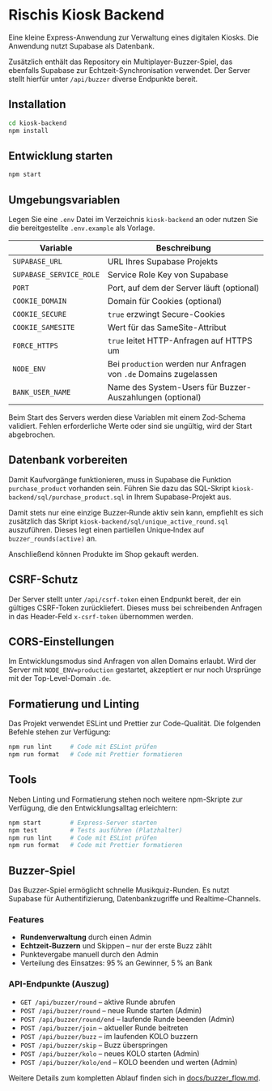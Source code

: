 # Rischis Kiosk Backend

Eine kleine Express-Anwendung zur Verwaltung eines digitalen Kiosks. Die Anwendung nutzt Supabase als Datenbank.

Zusätzlich enthält das Repository ein Multiplayer-Buzzer-Spiel, das ebenfalls Supabase zur Echtzeit-Synchronisation verwendet. Der Server stellt hierfür unter `/api/buzzer` diverse Endpunkte bereit.

## Installation

```bash
cd kiosk-backend
npm install
```

## Entwicklung starten

```bash
npm start
```

## Umgebungsvariablen

Legen Sie eine `.env` Datei im Verzeichnis `kiosk-backend` an oder nutzen Sie die bereitgestellte `.env.example` als Vorlage.

| Variable                | Beschreibung                                                      |
| ----------------------- | ----------------------------------------------------------------- |
| `SUPABASE_URL`          | URL Ihres Supabase Projekts                                       |
| `SUPABASE_SERVICE_ROLE` | Service Role Key von Supabase                                     |
| `PORT`                  | Port, auf dem der Server läuft (optional)                         |
| `COOKIE_DOMAIN`         | Domain für Cookies (optional)                                     |
| `COOKIE_SECURE`         | `true` erzwingt Secure-Cookies                                    |
| `COOKIE_SAMESITE`       | Wert für das SameSite-Attribut                                    |
| `FORCE_HTTPS`           | `true` leitet HTTP-Anfragen auf HTTPS um                          |
| `NODE_ENV`              | Bei `production` werden nur Anfragen von `.de` Domains zugelassen |
| `BANK_USER_NAME`        | Name des System-Users für Buzzer-Auszahlungen (optional) |

Beim Start des Servers werden diese Variablen mit einem Zod-Schema
validiert. Fehlen erforderliche Werte oder sind sie ungültig, wird der
Start abgebrochen.

## Datenbank vorbereiten

Damit Kaufvorgänge funktionieren, muss in Supabase die Funktion
`purchase_product` vorhanden sein. Führen Sie dazu das SQL-Skript
`kiosk-backend/sql/purchase_product.sql` in Ihrem Supabase-Projekt aus.

Damit stets nur eine einzige Buzzer‑Runde aktiv sein kann, empfiehlt es sich
zusätzlich das Skript `kiosk-backend/sql/unique_active_round.sql` auszuführen.
Dieses legt einen partiellen Unique‑Index auf `buzzer_rounds(active)` an.

Anschließend können Produkte im Shop gekauft werden.

## CSRF-Schutz

Der Server stellt unter `/api/csrf-token` einen Endpunkt bereit, der ein
gültiges CSRF-Token zurückliefert. Dieses muss bei schreibenden Anfragen in
das Header-Feld `x-csrf-token` übernommen werden.

## CORS-Einstellungen

Im Entwicklungsmodus sind Anfragen von allen Domains erlaubt. Wird der Server
mit `NODE_ENV=production` gestartet, akzeptiert er nur noch Ursprünge mit der
Top-Level-Domain `.de`.

## Formatierung und Linting

Das Projekt verwendet ESLint und Prettier zur Code-Qualität. Die folgenden Befehle stehen zur Verfügung:

```bash
npm run lint     # Code mit ESLint prüfen
npm run format   # Code mit Prettier formatieren
```

## Tools

Neben Linting und Formatierung stehen noch weitere npm-Skripte zur
Verfügung, die den Entwicklungsalltag erleichtern:

```bash
npm start        # Express-Server starten
npm test         # Tests ausführen (Platzhalter)
npm run lint     # Code mit ESLint prüfen
npm run format   # Code mit Prettier formatieren
```

## Buzzer-Spiel

Das Buzzer-Spiel ermöglicht schnelle Musikquiz-Runden. Es nutzt Supabase für Authentifizierung, Datenbankzugriffe und Realtime-Channels.

### Features

- **Rundenverwaltung** durch einen Admin
- **Echtzeit-Buzzern** und Skippen – nur der erste Buzz zählt
- Punktevergabe manuell durch den Admin
- Verteilung des Einsatzes: 95 % an Gewinner, 5 % an Bank

### API-Endpunkte (Auszug)

- `GET /api/buzzer/round` – aktive Runde abrufen
- `POST /api/buzzer/round` – neue Runde starten (Admin)
- `POST /api/buzzer/round/end` – laufende Runde beenden (Admin)
- `POST /api/buzzer/join` – aktueller Runde beitreten
- `POST /api/buzzer/buzz` – im laufenden KOLO buzzern
- `POST /api/buzzer/skip` – Buzz überspringen
- `POST /api/buzzer/kolo` – neues KOLO starten (Admin)
- `POST /api/buzzer/kolo/end` – KOLO beenden und werten (Admin)

Weitere Details zum kompletten Ablauf finden sich in [docs/buzzer_flow.md](docs/buzzer_flow.md).
